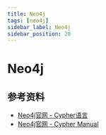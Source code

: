 ```yaml
---
title: Neo4j
tags: [neo4j]
sidebar_label: Neo4j
sidebar_position: 20
---
```


# Neo4j

## 参考资料

* [Neo4j官网 - Cypher语言](https://neo4j.com/developer/cypher/)
* [Neo4j官网 - Cypher Manual](https://neo4j.com/docs/cypher-manual/current/)